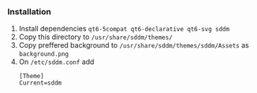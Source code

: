 ### Installation

1. Install dependencies `qt6-5compat qt6-declarative qt6-svg sddm`
2. Copy this directory to `/usr/share/sddm/themes/`
3. Copy preffered background to `/usr/share/sddm/themes/sddm/Assets` as `background.png`
4. On `/etc/sddm.conf` add
   ```
   [Theme]
   Current=sddm
   ```
